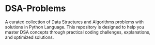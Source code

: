 # DSA-Problems
A curated collection of Data Structures and Algorithms problems with solutions in  Python Language. This repository is designed to help you master DSA concepts through practical coding challenges, explanations, and optimized solutions.
